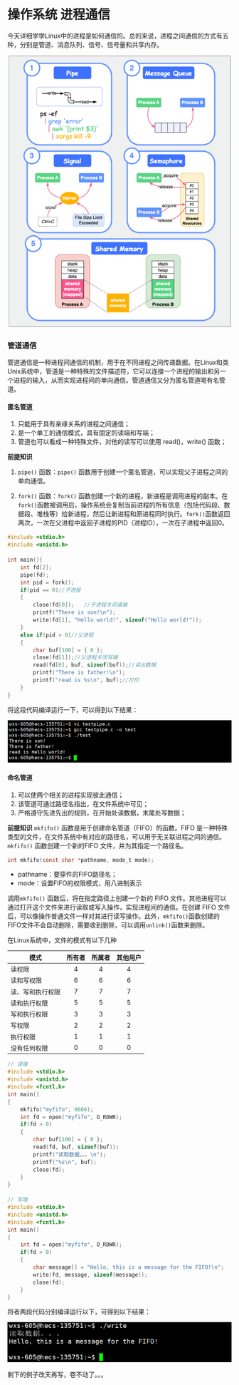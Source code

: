 # 操作系统 进程通信

今天详细学学Linux中的进程是如何通信的。总的来说，进程之间通信的方式有五种，分别是管道、消息队列、信号、信号量和共享内存。
<center>

![进程之间的通信方式](/img/linux-进程通信.png)

</center>

### 管道通信

管道通信是一种进程间通信的机制，用于在不同进程之间传递数据。在Linux和类Unix系统中，管道是一种特殊的文件描述符，它可以连接一个进程的输出和另一个进程的输入，从而实现进程间的单向通信。管道通信又分为匿名管道喝有名管道。

#### 匿名管道
1. 只能用于具有亲缘关系的进程之间通信；
2. 是一个单工的通信模式，具有固定的读端和写端；
3. 管道也可以看成一种特殊文件，对他的读写可以使用 read()，write() 函数；

**前提知识**
1. `pipe()` 函数：`pipe()` 函数用于创建一个匿名管道，可以实现父子进程之间的单向通信。

2. `fork()` 函数：`fork()` 函数创建一个新的进程，新进程是调用进程的副本。在`fork()`函数被调用后，操作系统会复制当前进程的所有信息（包括代码段、数据段、堆栈等）给新进程，然后让新进程和原进程同时执行。`fork()`函数返回两次，一次在父进程中返回子进程的PID（进程ID），一次在子进程中返回0。

```c
#include <stdio.h>
#include <unistd.h>

int main(){
    int fd[2];
    pipe(fd);
    int pid = fork();
    if(pid == 0)//子进程
    {   
        close(fd[0]);   //子进程关闭读端
        printf("There is son!\n");
        write(fd[1], "Hello world!", sizeof("Hello world!"));
    }   
    else if(pid > 0)//父进程
    {   
        char buf[100] = { 0 };
        close(fd[1]);//父进程关闭写端
        read(fd[0], buf, sizeof(buf));//读出数据
        printf("There is father!\n");
        printf("read is %s\n", buf);//打印
    }   
}
```

将这段代码编译运行一下，可以得到以下结果：
<center>

![验证匿名管道](/img/验证匿名管道.png)

</center>

#### 命名管道
1. 可以使两个相关的进程实现彼此通信；
2. 该管道可通过路径名指出，在文件系统中可见；
3. 严格遵守先进先出的规则，在开始处读数据，末尾处写数据；

**前提知识**
`mkfifo()` 函数是用于创建命名管道（FIFO）的函数。FIFO 是一种特殊类型的文件，在文件系统中有对应的路径名，可以用于无关联进程之间的通信。`mkfifo()` 函数创建一个新的FIFO 文件，并为其指定一个路径名。
```c
int mkfifo(const char *pathname, mode_t mode);
```

- pathname：要穿件的FIFO路径名；
- mode：设置FIFO的权限模式，用八进制表示

调用`mkfifo()` 函数后，将在指定路径上创建一个新的 FIFO 文件。其他进程可以通过打开这个文件来进行读取或写入操作，实现进程间的通信。在创建 FIFO 文件后，可以像操作普通文件一样对其进行读写操作。此外，`mkfifo()`函数创建的FIFO文件不会自动删除，需要收到删除，可以调用`unlink()`函数来删除。

在Linux系统中，文件的模式有以下几种

模式|所有者|所属者|其他用户
-|:-:|:-:|:-:
读权限|4|4|4
读和写权限|6|6|6
读、写和执行权限|7|7|7
读和执行权限|5|5|5
写和执行权限|3|3|3
写权限|2|2|2
执行权限|1|1|1
没有任何权限|0|0|0


```c
// 读端
#include <stdio.h>
#include <unistd.h>
#include <fcntl.h>
int main()
{
    mkfifo("myfifo", 0666);    
    int fd = open("myfifo", O_RDWR);
    if(fd > 0)
    {   
        char buf[100] = { 0 };
        read(fd, buf, sizeof(buf));
        printf("读取数据。。。\n");
        printf("%s\n", buf);
        close(fd);
    }   
}

// 写端
#include <stdio.h>
#include <unistd.h>
#include <fcntl.h>
int main()
{
    int fd = open("myfifo", O_RDWR);
    if(fd > 0)
    {   
        char message[] = "Hello, this is a message for the FIFO!\n";
        write(fd, message, sizeof(message));
        close(fd);
    }   
}
```
将者两段代码分别编译运行以下，可得到以下结果：
<center>

![验证命名管道](/img/验证命名管道.png)

</center>

剩下的例子改天再写，卷不动了。。。

